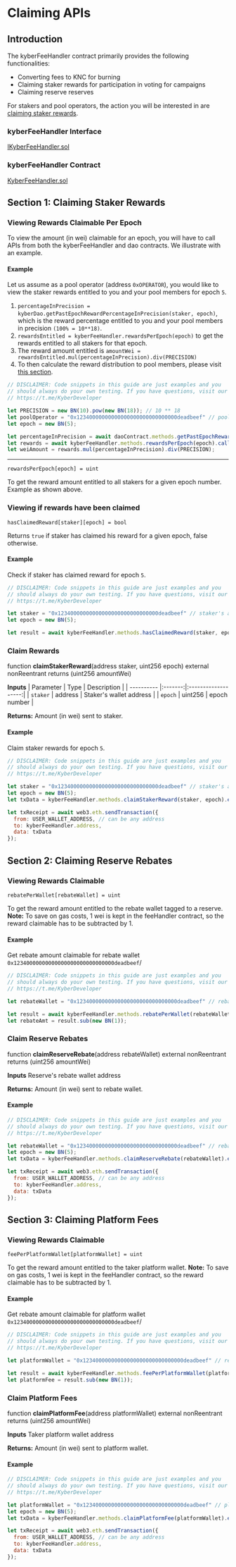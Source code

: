 # Claiming APIs

## Introduction
The kyberFeeHandler contract primarily provides the following functionalities:
-  Converting fees to KNC for burning
-  Claiming staker rewards for participation in voting for campaigns
-  Claiming reserve reserves

For stakers and pool operators, the action you will be interested in are [claiming staker rewards](#section-1-claiming-staker-rewards).

### kyberFeeHandler Interface
[IKyberFeeHandler.sol](https://github.com/KyberNetwork/smart-contracts/blob/Katalyst/contracts/sol6/IKyberFeeHandler.sol)

### kyberFeeHandler Contract
[KyberFeeHandler.sol](https://github.com/KyberNetwork/smart-contracts/blob/Katalyst/contracts/sol6/Dao/KyberFeeHandler.sol)


## Section 1: Claiming Staker Rewards

### Viewing Rewards Claimable Per Epoch
To view the amount (in wei) claimable for an epoch, you will have to call APIs from both the kyberFeeHandler and dao contracts. We illustrate with an example.

#### Example
Let us assume as a pool operator (address `0xOPERATOR`), you would like to view the staker rewards entitled to you and your pool members for epoch `5`.

1. `percentageInPrecision = kyberDao.getPastEpochRewardPercentageInPrecision(staker, epoch)`, which is the reward percentage entitled to you and your pool members in precision `(100% = 10**18)`.
2. `rewardsEntitled = kyberFeeHandler.rewardsPerEpoch(epoch)` to get the rewards entitled to all stakers for that epoch.
3. The reward amount entitled is `amountWei = rewardsEntitled.mul(percentageInPrecision).div(PRECISION)`
4. To then calculate the reward distribution to pool members, please visit [this section](#2-how-do-i-make-use-of-the-getrawstakerdata-and-getstakerdata-functions-to-calculate-the-stake-and-reward-distribution-for-my-pool-members).
   
```js
// DISCLAIMER: Code snippets in this guide are just examples and you
// should always do your own testing. If you have questions, visit our
// https://t.me/KyberDeveloper

let PRECISION = new BN(10).pow(new BN(18)); // 10 ** 18
let poolOperator = "0x12340000000000000000000000000000deadbeef" // pool operator's address
let epoch = new BN(5);

let percentageInPrecision = await daoContract.methods.getPastEpochRewardPercentageInPrecision(poolOperator, epoch).call();
let rewards = await kyberFeeHandler.methods.rewardsPerEpoch(epoch).call();
let weiAmount = rewards.mul(percentageInPrecision).div(PRECISION);
```

---
`rewardsPerEpoch[epoch] = uint`

To get the reward amount entitled to all stakers for a given epoch number. Example as shown above.

### Viewing if rewards have been claimed
`hasClaimedReward[staker][epoch] = bool`

Returns `true` if staker has claimed his reward for a given epoch, false otherwise.

#### Example
Check if staker has claimed reward for epoch `5`.

```js
// DISCLAIMER: Code snippets in this guide are just examples and you
// should always do your own testing. If you have questions, visit our
// https://t.me/KyberDeveloper

let staker = "0x12340000000000000000000000000000deadbeef" // staker's address
let epoch = new BN(5);

let result = await kyberFeeHandler.methods.hasClaimedReward(staker, epoch).call();
```

### Claim Rewards
function **claimStakerReward**(address staker, uint256 epoch) external nonReentrant returns (uint256 amountWei)

**Inputs**
| Parameter | Type | Description |
| ---------- |:-------:|:-------------------:|
| `staker` | address | Staker's wallet address |
| `epoch` | uint256 | epoch number |

**Returns:**
Amount (in wei) sent to staker.

#### Example
Claim staker rewards for epoch `5`.

```js
// DISCLAIMER: Code snippets in this guide are just examples and you
// should always do your own testing. If you have questions, visit our
// https://t.me/KyberDeveloper

let staker = "0x12340000000000000000000000000000deadbeef" // staker's address
let epoch = new BN(5);
let txData = kyberFeeHandler.methods.claimStakerReward(staker, epoch).encodeABI();

let txReceipt = await web3.eth.sendTransaction({
  from: USER_WALLET_ADDRESS, // can be any address
  to: kyberFeeHandler.address,
  data: txData
});
```

## Section 2: Claiming Reserve Rebates

### Viewing Rewards Claimable
`rebatePerWallet[rebateWallet] = uint`

To get the reward amount entitled to the rebate wallet tagged to a reserve.
**Note:**
To save on gas costs, 1 wei is kept in the feeHandler contract, so the reward claimable has to be subtracted by 1.

#### Example
Get rebate amount claimable for rebate wallet `0x12340000000000000000000000000000deadbeef`/

```js
// DISCLAIMER: Code snippets in this guide are just examples and you
// should always do your own testing. If you have questions, visit our
// https://t.me/KyberDeveloper

let rebateWallet = "0x12340000000000000000000000000000deadbeef" // rebate wallet's address

let result = await kyberFeeHandler.methods.rebatePerWallet(rebateWallet).call();
let rebateAmt = result.sub(new BN(1));
```

### Claim Reserve Rebates
function **claimReserveRebate**(address rebateWallet) external nonReentrant returns (uint256 amountWei)

**Inputs**
Reserve's rebate wallet address

**Returns:**
Amount (in wei) sent to rebate wallet.

#### Example

```js
// DISCLAIMER: Code snippets in this guide are just examples and you
// should always do your own testing. If you have questions, visit our
// https://t.me/KyberDeveloper

let rebateWallet = "0x12340000000000000000000000000000deadbeef" // rebateWallet's address
let epoch = new BN(5);
let txData = kyberFeeHandler.methods.claimReserveRebate(rebateWallet).encodeABI();

let txReceipt = await web3.eth.sendTransaction({
  from: USER_WALLET_ADDRESS, // can be any address
  to: kyberFeeHandler.address,
  data: txData
});
```


## Section 3: Claiming Platform Fees

### Viewing Rewards Claimable
`feePerPlatformWallet[platformWallet] = uint`

To get the reward amount entitled to the taker platform wallet.
**Note:**
To save on gas costs, 1 wei is kept in the feeHandler contract, so the reward claimable has to be subtracted by 1.

#### Example
Get rebate amount claimable for platform wallet `0x12340000000000000000000000000000deadbeef`/

```js
// DISCLAIMER: Code snippets in this guide are just examples and you
// should always do your own testing. If you have questions, visit our
// https://t.me/KyberDeveloper

let platformWallet = "0x12340000000000000000000000000000deadbeef" // rebate wallet's address

let result = await kyberFeeHandler.methods.feePerPlatformWallet(platformWallet).call();
let platformFee = result.sub(new BN(1));
```

### Claim Platform Fees
function **claimPlatformFee**(address platformWallet) external nonReentrant returns (uint256 amountWei)

**Inputs**
Taker platform wallet address

**Returns:**
Amount (in wei) sent to platform wallet.

#### Example

```js
// DISCLAIMER: Code snippets in this guide are just examples and you
// should always do your own testing. If you have questions, visit our
// https://t.me/KyberDeveloper

let platformWallet = "0x12340000000000000000000000000000deadbeef" // platformWallet's address
let epoch = new BN(5);
let txData = kyberFeeHandler.methods.claimPlatformFee(platformWallet).encodeABI();

let txReceipt = await web3.eth.sendTransaction({
  from: USER_WALLET_ADDRESS, // can be any address
  to: kyberFeeHandler.address,
  data: txData
});
```
